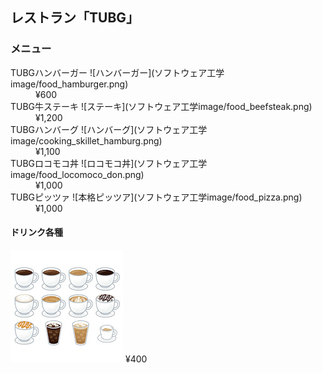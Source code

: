 ## レストラン「TUBG」
### メニュー
<dl>
  <dt>TUBGハンバーガー ![ハンバーガー](ソフトウェア工学image/food_hamburger.png)</dt><dd>¥600</dd>
  <dt>TUBG牛ステーキ ![ステーキ](ソフトウェア工学image/food_beefsteak.png)</dt><dd>¥1,200</dd>
  <dt>TUBGハンバーグ ![ハンバーグ](ソフトウェア工学image/cooking_skillet_hamburg.png)</dt><dd>¥1,100</dd>
  <dt>TUBGロコモコ丼 ![ロコモコ丼](ソフトウェア工学image/food_locomoco_don.png)</dt><dd>¥1,000</dd>
  <dt>TUBGピッツァ ![本格ピッツア](ソフトウェア工学image/food_pizza.png)</dt><dd>¥1,000</dd>
</dl>

#### ドリンク各種
![ドリンク](ソフトウェア工学image/thumbnail_coffee.jpg)
¥400
